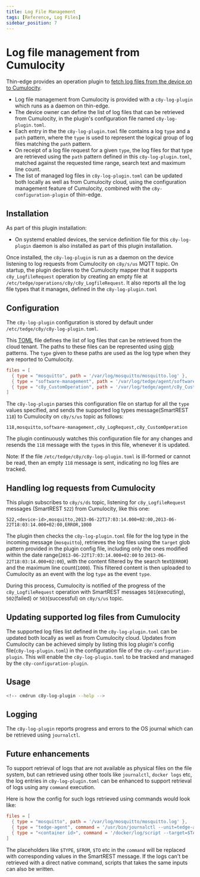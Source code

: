 ```yaml
---
title: Log File Management
tags: [Reference, Log Files]
sidebar_position: 7
---
```


# Log file management from Cumulocity

Thin-edge provides an operation plugin to [fetch log files from the device on to Cumulocity](https://cumulocity.com/guides/users-guide/device-management/#logs).

* Log file management from Cumulocity is provided with a `c8y-log-plugin` which runs as a daemon on thin-edge.
* The device owner can define the list of log files that can be retrieved from Cumulocity,
  in the plugin's configuration file named `c8y-log-plugin.toml`.
* Each entry in the the `c8y-log-plugin.toml` file contains a log `type` and a `path` pattern,
  where the `type` is used to represent the logical group of log files matching the `path` pattern.
* On receipt of a log file request for a given `type`, 
  the log files for that type are retrieved using the `path` pattern defined in this `c8y-log-plugin.toml`,
  matched against the requested time range, search text and maximum line count.
* The list of managed log files in `c8y-log-plugin.toml` can be updated both locally as well as from Cumulocity cloud,
  using the configuration management feature of Cumulocity, combined with the `c8y-configuration-plugin` of thin-edge.

## Installation

As part of this plugin installation:
* On systemd enabled devices, the service definition file for this `c8y-log-plugin` daemon is also installed as part of this plugin installation.

Once installed, the `c8y-log-plugin` is run as a daemon on the device listening to log requests from Cumulocity on `c8y/s/us` MQTT topic.
On startup, the plugin declares to the Cumulocity mapper that it supports `c8y_LogfileRequest` operation
by creating an empty file at `/etc/tedge/operations/c8y/c8y_LogfileRequest`.
It also reports all the log file types that it manages, defined in the `c8y-log-plugin.toml`

## Configuration

The `c8y-log-plugin` configuration is stored by default under `/etc/tedge/c8y/c8y-log-plugin.toml`.

This [TOML](https://toml.io/en/) file defines the list of log files that can be retrieved from the cloud tenant.
The paths to these files can be represented using [glob](https://en.wikipedia.org/wiki/Glob_(programming)) patterns.
The `type` given to these paths are used as the log type when they are reported to Cumulocity.

```toml title="file: /etc/tedge/c8y/c8y-log-plugin.toml"
files = [
  { type = "mosquitto", path = '/var/log/mosquitto/mosquitto.log' },
  { type = "software-management", path = '/var/log/tedge/agent/software-*' },
  { type = "c8y_CustomOperation", path = '/var/log/tedge/agent/c8y_CustomOperation/*' }
]
```

The `c8y-log-plugin` parses this configuration file on startup for all the `type` values specified,
and sends the supported log types message(SmartREST `118`) to Cumulocity on `c8y/s/us` topic as follows:

```csv
118,mosquitto,software-management,c8y_LogRequest,c8y_CustomOperation
```

The plugin continuously watches this configuration file for any changes and resends the `118` message with the `type`s in this file,
whenever it is updated.

Note: If the file `/etc/tedge/c8y/c8y-log-plugin.toml` is ill-formed or cannot be read,
      then an empty `118` message is sent, indicating no log files are tracked.

## Handling log requests from Cumulocity

This plugin subscribes to `c8y/s/ds` topic, listening for `c8y_LogfileRequest` messages (SmartREST `522`) from Cumulocity, like this one:

```csv
522,<device-id>,mosquitto,2013-06-22T17:03:14.000+02:00,2013-06-22T18:03:14.000+02:00,ERROR,1000
```

The plugin then checks the `c8y-log-plugin.toml` file for the log type in the incoming message (`mosquitto`),
retrieves the log files using the `target` glob pattern provided in the plugin config file,
including only the ones modified within the date range(`2013-06-22T17:03:14.000+02:00` to `2013-06-22T18:03:14.000+02:00`),
with the content filtered by the search text(`ERROR`) and the maximum line count(`1000`).
This filtered content is then uploaded to Cumulocity as an event with the log `type` as the event `type`.

During this process, Cumulocity is notified of the progress of the `c8y_LogfileRequest` operation
with SmartREST messages `501`(executing), `502`(failed) or `503`(successful) on `c8y/s/us` topic.

## Updating supported log files from Cumulocity

The supported log files list defined in the `c8y-log-plugin.toml` can be updated both locally as well as from Cumulocity cloud.
Updates from Cumulocity can be achieved simply by listing this log plugin's config file(`c8y-log-plugin.toml`) 
in the configuration file of the `c8y-configuration-plugin`.
This will enable the `c8y-log-plugin.toml` to be tracked and managed by the `c8y-configuration-plugin`.

## Usage

```sh
<!-- cmdrun c8y-log-plugin --help -->
```

## Logging

The `c8y-log-plugin` reports progress and errors to the OS journal which can be retrieved using `journalctl`.

## Future enhancements

To support retrieval of logs that are not available as physical files on the file system,
but can retrieved using other tools like `journalctl`, `docker logs` etc,
the log entries in `c8y-log-plugin.toml` can be enhanced to support retrieval of logs using any `command` execution.

Here is how the config for such logs retrieved using commands would look like:

```toml title="file: /etc/tedge/c8y/c8y-log-plugin.toml"
files = [
  { type = "mosquitto", path = '/var/log/mosquitto/mosquitto.log' },
  { type = "tedge-agent", command = '/usr/bin/journalctl --unit=tedge-agent --since=$FROM --until=$TO | grep $FILTER_TEXT' },
  { type = "<container id>", command = '/docker/log/script --target=$TARGET --from=$FROM --to=$TO --filter-text=$TEXT --line-count=$COUNT' }
]
```

The placeholders like `$TYPE`, `$FROM`, `$TO` etc in the `command` will be replaced with corresponding values in the SmartREST message.
If the logs can't be retrieved with a direct native command, scripts that takes the same inputs can also be written.
